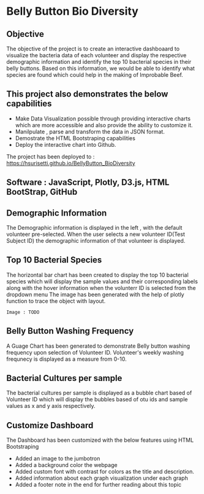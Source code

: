 
# Belly Button Bio Diversity

## Objective

 The objective of the project is to create an interactive dashboaard to visualize the bacteria data of each volunteer and display the respective demographic information and identify the top 10 bacterial species in their belly buttons. Based on this information,  we would be able to identify what species are found which could help in the making of Improbable Beef.

## This project also demonstrates the below capabilities
    
  - Make Data Visualization possible through providing interactive charts which are more accessible and also provide the ability to customize it.
  - Manilpulate , parse and transform the data in JSON format.
  - Demostrate the HTML Bootstraping capabilities
  - Deploy the interactive chart into Github.


The project has been deployed to : https://hsurisetti.github.io/BellyButton_BioDiversity

## Software : JavaScript, Plotly, D3.js, HTML BootStrap, GitHub

## Demographic Information 
 The Demographic information is displayed in the left , with the default volunteer pre-selected. When the user selects a new volunteer ID(Test Subject ID) the demographic information of that volunteer is displayed.

## Top 10 Bacterial Species
   
  The horizontal bar chart has been created to display the top 10 bacterial species which will display the sample values and their corresponding labels along with the hover information when the volunterr ID is selected from the dropdown menu
  The image has been generated with the help of plotly function to trace the object with layout.

    Image : TODO

## Belly Button Washing Frequency

  A Guage Chart has been generated to demonstrate Belly button washing frequency upon selection of Volunteer ID. Volunteer's weekly washing frequnecy is displayed as a measure from 0-10.

## Bacterial Cultures per sample

  The bacterial cultures per sample is displayed as a bubble chart based of Volunteer ID which will display the bubbles based of otu ids and sample values as x and y axis respectively.

## Customize Dashboard
  
The Dashboard has been customized with the below features using HTML Bootstraping
  - Added an image to the jumbotron
  - Added a background color the webpage
  - Added custom font with contrast for colors as the title and description.
  - Added information about each graph visualization under each graph
  - Added a footer note in the end for further reading about this topic


